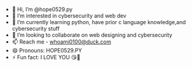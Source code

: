 - 👋 Hi, I’m @hope0529.py
- 👀 I’m interested in cybersecurity and web dev
- 🌱 I’m currently learning python, have prior c language knowledge,and cybersecurity stuff
- 💞️ I’m looking to collaborate on  web designing and cybersecurity 
- 📫  Reach me - whoami0100@duck.com
- 😄 Pronouns: HOPE0529.PY
- ⚡ Fun fact: I LOVE YOU 😘🫠

<!---
h1kr04/h1kr04 is a ✨ special ✨ repository because its `README.md` (this file) appears on your GitHub profile.
You can click the Preview link to take a look at your changes.
--->
